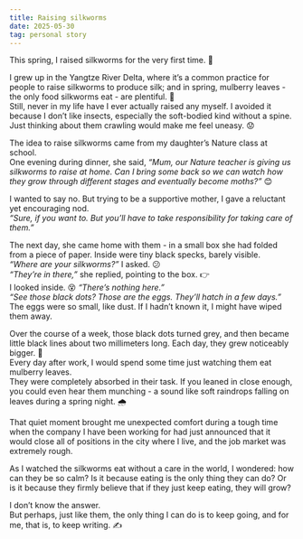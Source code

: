 ```yaml
---
title: Raising silkworms
date: 2025-05-30
tag: personal story
---
```

This spring, I raised silkworms for the very first time. :blossom: <br>

I grew up in the Yangtze River Delta, where it’s a common practice for people to raise silkworms to produce silk; and in spring, mulberry leaves - the only food silkworms eat - are plentiful. :leaves: <br>
Still, never in my life have I ever actually raised any myself. I avoided it because I don’t like insects, especially the soft-bodied kind without a spine. Just thinking about them crawling would make me feel uneasy. :worried:

The idea to raise silkworms came from my daughter’s Nature class at school. <br>
One evening during dinner, she said, *“Mum, our Nature teacher is giving us silkworms to raise at home. Can I bring some back so we can watch how they grow through different stages and eventually become moths?”* :blush:

I wanted to say no. But trying to be a supportive mother, I gave a reluctant yet encouraging nod. <br>
*“Sure, if you want to. But you’ll have to take responsibility for taking care of them.”*

The next day, she came home with them - in a small box she had folded from a piece of paper. Inside were tiny black specks, barely visible.<br>
*“Where are your silkworms?”* I asked. :confused: <br>
*“They’re in there,”* she replied, pointing to the box. :point_right: <br>
I looked inside. :dizzy_face: *“There’s nothing here.”* <br>
*“See those black dots? Those are the eggs. They’ll hatch in a few days.”* <br>
The eggs were so small, like dust. If I hadn’t known it, I might have wiped them away.

Over the course of a week, those black dots turned grey, and then became little black lines about two millimeters long. Each day, they grew noticeably bigger. 🐛 <br> 
Every day after work, I would spend some time just watching them eat mulberry leaves. <br>
They were completely absorbed in their task. If you leaned in close enough, you could even hear them munching - a sound like soft raindrops falling on leaves during a spring night. 🌧️ <br>

That quiet moment brought me unexpected comfort during a tough time when the company I have been working for had just announced that it would close all of positions in the city where I live, and the job market was extremely rough.

As I watched the silkworms eat without a care in the world, I wondered: how can they be so calm? Is it because eating is the only thing they can do? Or is it because they firmly believe that if they just keep eating, they will grow?

I don’t know the answer.<br>
But perhaps, just like them, the only thing I can do is to keep going, and for me, that is, to keep writing. ✍️ 
